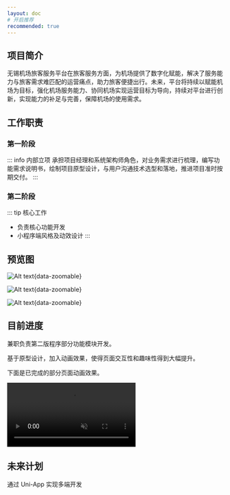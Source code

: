```yaml
---
layout: doc
# 开启推荐
recommended: true
---
```


## 项目简介 ##

无锡机场旅客服务平台在旅客服务方面，为机场提供了数字化赋能，解决了服务能力与旅客需求难匹配的运营痛点，助力旅客便捷出行。未来，平台将持续以赋能机场为目标，强化机场服务能力、协同机场实现运营目标为导向，持续对平台进行创新，实现能力的补足与完善，保障机场的使用需求。

## 工作职责 ##

### 第一阶段 ###

::: info 内部立项
承担项目经理和系统架构师角色，对业务需求进行梳理，编写功能需求说明书，绘制项目原型设计，与用户沟通技术选型和落地，推进项目准时按期交付。
:::

### 第二阶段 ###

::: tip 核心工作
- 负责核心功能开发
- 小程序端风格及动效设计
:::

## 预览图 ##

<div class="grid grid-cols-3 gap-4">

![Alt text](/images/cmono-%E5%BE%AE%E4%BF%A1%E5%9B%BE%E7%89%87_20230718132421.jpg){data-zoomable}

![Alt text](/images/cmono-%E5%BE%AE%E4%BF%A1%E5%9B%BE%E7%89%87_20230718132437.jpg){data-zoomable}

![Alt text](/images/cmono-%E5%BE%AE%E4%BF%A1%E5%9B%BE%E7%89%87_20230718132500.jpg){data-zoomable}

</div>

## 目前进度 ##

兼职负责第二版程序部分功能模块开发。

基于原型设计，加入动画效果，使得页面交互性和趣味性得到大幅提升。

下面是已完成的部分页面动画效果。

<div class="grid grid-cols-3 gap-4">

<video src="/videos/5b50abf7a74f90162fbffffe2d82ad61.mp4" muted autoplay loop />

<video src="/videos/0253b0bc6f0b5f543f6f394fbde8e1ef.mp4" muted autoplay loop />

![Alt text](/images/cmono-510f8e701be8ff979daa520e710e30a.jpg){data-zoomable}

</div>

## 未来计划 ##

通过 Uni-App 实现多端开发

